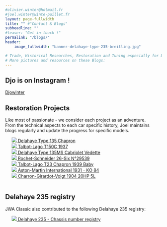 ```yaml
---
#olivier.winter@hotmail.fr
#joel.winter@winte-puillet.fr
layout: page-fullwidth
title: "" #"Contact & Blogs"
subheadline: ""
#teaser: "Get in touch !"
permalink: "/blogs/"
header:
    image_fullwidth: "banner-delahaye-type-235-breitling.jpg"

# Trade, Historical Researches, Restoration and Tuning especially for Delage, Delahaye and Talbot-Lago.
# More pictures and resources on these Blogs:
---
```

## Djo is on Instagram !
[Djowinter](https://www.instagram.com/djowinter/)


## Restoration Projects
Like most of passionate - we consider each project as an adventure.  
From the technical aspects to each car specific history, Joel maintains blogs regularly and update the progress for specific models.

<div class="row">
  <div class="large-3 columns"><br>
     <a href="https://delahaye135m801025.blogspot.com/" title="Delahaye Type 135 Chapron">
        <img src="{{site.baseurl}}/images/blogs/delahaye-type-135-chapron-thb.jpg"> Delahaye Type 135 Chapron
     </a>
  </div>
  <div class="large-3 columns"><br>
     <a href="https://talbotlagott150c.blogspot.com/" title="8">
        <img src="{{site.baseurl}}/images/blogs/talbot-lago-T150C-1937-thb.jpg"> Talbot-Lago T150C 1937
     </a>
  </div>
  <div class="large-3 columns"><br>
     <a href="https://delahaye135msvedette.blogspot.com/" title="Delahaye Type 135MS Cabriolet Vedette">
        <img src="{{site.baseurl}}/images/blogs/delahaye-type-135-MS-cabriolet-chapron-thb.jpg"> Delahaye Type 135MS Cabriolet Vedette
     </a>
  </div>
  <div class="large-3 columns"><br>
     <a href="https://rochetschneider26six.blogspot.com/" title="Rochet-Schneider 26-Six N°29539">
        <img src="{{site.baseurl}}/images/blogs/rochet-schneider-26-six-thb.jpg"> Rochet-Schneider 26-Six N°29539
     </a>
  </div>
</div>

<div class="row">
  <div class="large-3 columns"><br>
     <a href="https://talbotlagot23chapron.blogspot.com/" title="Talbot-Lago T23 Chapron 1939 Baby">
        <img src="{{site.baseurl}}/images/blogs/talbot-lago-T23-chapron-thb.jpg"> Talbot-Lago T23 Chapron 1939 Baby
     </a>
  </div>
  <div class="large-3 columns"><br>
     <a href="https://astonmartink084.blogspot.com/" title="Aston-Martin International 1931 - KO 84">
        <img src="{{site.baseurl}}/images/blogs/aston-martin-international-thb.jpg"> Aston-Martin International 1931 - KO 84
     </a>
  </div>
  <div class="large-3 columns"><br>
     <a href="https://cgv-5l-1904.blogspot.com/" title="Charron-Girardot-Voigt -1904 20HP 5L">
        <img src="{{site.baseurl}}/images/blogs/charron-girardot-voigt-1904-20HP-5L-thb.jpg"> Charron-Girardot-Voigt 1904 20HP 5L
     </a>
  </div>
  <div class="large-3 columns"><br>

  </div>
</div>


## Delahaye 235 registry
JWA Classic also contributed to the following Delahaye 235 registry:
<div class="row">
  <div class="large-3 columns"><br>
     <a href="https://lesdelahaye235.blogspot.com" title="Delahaye 235 - Chassis number registry">
        <img src="{{site.baseurl}}/images/blogs/delahaye-type-235-registry-thb.jpg"> Delahaye 235 - Chassis number registry
     </a>
  </div>
  <div class="large-3 columns"><br>

  </div>
  <div class="large-3 columns"><br>

  </div>
  <div class="large-3 columns"><br>

  </div>
</div>
